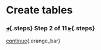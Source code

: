 <div class="top">

# Create tables
### [◂](command:katapod.loadPage?step1){.steps} Step 2 of 11 [▸](command:katapod.loadPage?step3){.steps}
</div>



[continue](command:katapod.loadPage?step3){.orange_bar}